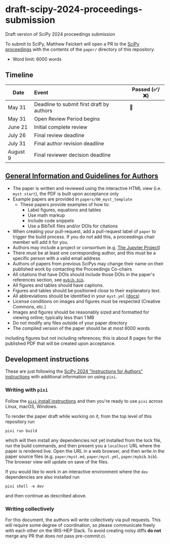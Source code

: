 # draft-scipy-2024-proceedings-submission
Draft version of SciPy 2024 proceedings submission


To submit to SciPy, Matthew Feickert will open a PR to the [SciPy proceedings](https://github.com/scipy-conference/scipy_proceedings/tree/2024) with the contents of the `paper/` directory of this repository.

* Word limit: 6000 words

## Timeline

| Date | Event | Passed (✅/❌) |
| -    | :-    | -              |
| May 31   | Deadline to submit first draft by authors | 🎯 |
| May 31   | Open Review Period begins                 |  |
| June 21  | Initial complete review                   |  |
| July 26  | Final review deadline                     |  |
| July 31  | Final author revision deadline            |  |
| August 9 | Final reviewer decision deadline          |  |

## [General Information and Guidelines for Authors](https://github.com/scipy-conference/scipy_proceedings/tree/2024?tab=readme-ov-file#general-information-and-guidelines-for-authors)

- The paper is written and reviewed using the interactive HTML view (i.e. `myst start`), the PDF is built upon acceptance only
- Example papers are provided in `papers/00_myst_template`
  - These papers provide examples of how to:
    - Label figures, equations and tables
    - Use math markup
    - Include code snippets
    - Use a BibTeX files and/or DOIs for citations
- When creating your pull-request, add a pull-request label of `paper` to trigger the build process. If you do not add this, a proceedings chair member will add it for you.
- Authors may include a project or consortium (e.g. [The Jupyter Project](https://raw.githubusercontent.com/scipy-conference/scipy_proceedings/2018/papers/project_jupyter/paper.rst))
- There must be at least one corresponding author, and this must be a specific person with a valid email address
- Authors of papers from previous SciPys may change their name on their published work by contacting the Proceedings Co-chairs
- All citations that have DOIs should include those DOIs in the paper's references section, see [`mybib.bib`](https://github.com/scipy-conference/scipy_proceedings/blob/2024/papers/00_myst_template/mybib.bib).
- All figures and tables should have captions.
- Figures and tables should be positioned close to their explanatory text.
- All abbreviations should be identified in your `myst.yml` ([docs](https://mystmd.org/guide/glossaries-and-terms#abbreviations))
- License conditions on images and figures must be respected (Creative Commons,
  etc.)
- Images and figures should be reasonably sized and formatted for viewing online; typically less than 1 MB
- Do not modify any files outside of your paper directory
- The compiled version of the paper should be at most 6000 words

including figures but not including references; this is about 8 pages for the published PDF that will be created upon acceptance.

## Development instructions

These are just following the [SciPy 2024 "Instructions for Authors" instructions](https://github.com/scipy-conference/scipy_proceedings/tree/2024?tab=readme-ov-file#instructions-for-authors) with additional information on using `pixi`.

### Writing with `pixi`

Follow the [`pixi` install instructions](https://pixi.sh/latest/#installation) and then you're ready to use `pixi` across Linux, macOS, Windows.

To render the paper draft while working on it, from the top level of this repository run

```console
pixi run build
```

which will then install any dependencies not yet installed from the lock file, run the build commands, and then present you a `localhost` URL where the paper is rendered live.
Open the URL in a web browser, and then write in the paper source files (e.g. `paper/myst.md`, `paper/myst.yml`, `paper/mybib.bib`). The browser view will update on save of the files.

If you would like to work in an interactive environment where the `dev` dependencies are also installed run

```console
pixi shell -e dev
```

and then continue as described above.

### Writing collectively

For this document, the authors will write collectively via pull requests.
This will require some degree of coordination, so please communicate freely with each other on the IRIS-HEP Slack.
To avoid creating noisy diffs **do not** merge any PR that does not pass pre-commit.ci.
